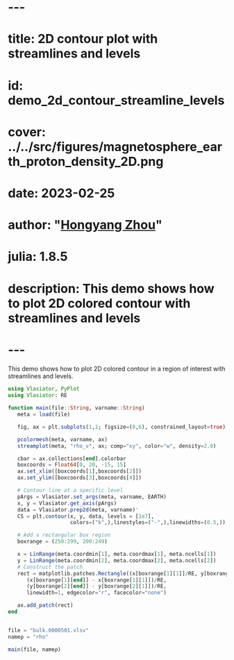 # ---
# title: 2D contour plot with streamlines and levels
# id: demo_2d_contour_streamline_levels
# cover: ../../src/figures/magnetosphere_earth_proton_density_2D.png
# date: 2023-02-25
# author: "[Hongyang Zhou](https://github.com/henry2004y)"
# julia: 1.8.5
# description: This demo shows how to plot 2D colored contour with streamlines and levels
# ---

This demo shows how to plot 2D colored contour in a region of interest with streamlines and levels.
```julia
using Vlasiator, PyPlot
using Vlasiator: RE

function main(file::String, varname::String)
   meta = load(file)

   fig, ax = plt.subplots(1,1; figsize=(8,6), constrained_layout=true)

   pcolormesh(meta, varname, ax)
   streamplot(meta, "rho_v", ax; comp="xy", color="w", density=2.0)

   cbar = ax.collections[end].colorbar
   boxcoords = Float64[0, 20, -15, 15]
   ax.set_xlim([boxcoords[1],boxcoords[2]])
   ax.set_ylim([boxcoords[3],boxcoords[4]])

   # Contour line at a specific level
   pArgs = Vlasiator.set_args(meta, varname, EARTH)
   x, y = Vlasiator.get_axis(pArgs)
   data = Vlasiator.prep2d(meta, varname)'
   CS = plt.contour(x, y, data, levels = [1e7],
                    colors=("k",),linestyles=("-",),linewidths=(0.5,))

   # Add a rectangular box region
   boxrange = (250:299, 200:249)

   x = LinRange(meta.coordmin[1], meta.coordmax[1], meta.ncells[1])
   y = LinRange(meta.coordmin[2], meta.coordmax[2], meta.ncells[2])
   # Construct the patch
   rect = matplotlib.patches.Rectangle((x[boxrange[1][1]]/RE, y[boxrange[2][1]]/RE),
      (x[boxrange[1][end]] - x[boxrange[1][1]])/RE,
      (y[boxrange[2][end]] - y[boxrange[2][1]])/RE,
      linewidth=1, edgecolor="r", facecolor="none")

   ax.add_patch(rect)
end


file = "bulk.0000501.vlsv"
nameρ = "rho"

main(file, nameρ)
```